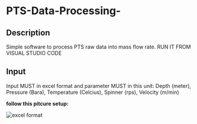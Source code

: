 # PTS-Data-Processing-

## Description
Simple software to process PTS raw data into mass flow rate. RUN IT FROM VISUAL STUDIO CODE

## Input 
Input MUST in excel format and parameter MUST in this unit: Depth (meter), Pressure (Bara), Temperature (Celcius), Spinner (rps), Velocity (m/min)

**follow this pitcure setup:**

![excel format](https://user-images.githubusercontent.com/105351995/208898523-f3032565-8812-41ff-b1a1-21495a8e4a38.jpg)
